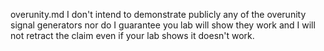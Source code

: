 overunity.md
I don't intend to demonstrate publicly any of the overunity signal generators nor do I guarantee you lab will show they work and I will not retract the claim even if your lab shows it doesn't work.
